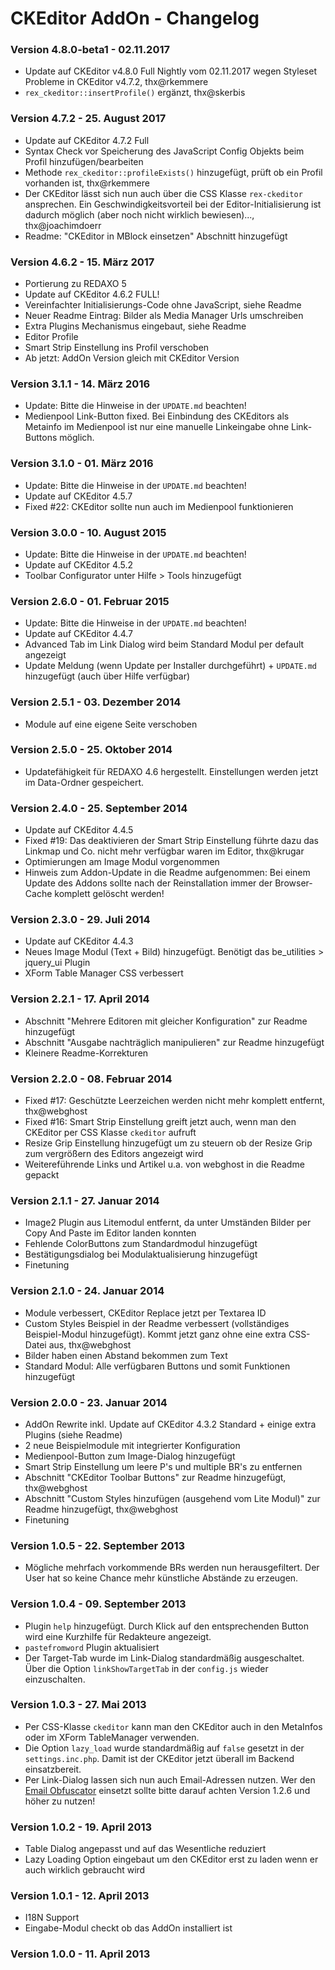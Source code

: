 CKEditor AddOn - Changelog
==========================

### Version 4.8.0-beta1 - 02.11.2017

* Update auf CKEditor v4.8.0 Full Nightly vom 02.11.2017 wegen Styleset Probleme in CKEditor v4.7.2, thx@rkemmere
* `rex_ckeditor::insertProfile()` ergänzt, thx@skerbis

### Version 4.7.2 - 25. August 2017

* Update auf CKEditor 4.7.2 Full
* Syntax Check vor Speicherung des JavaScript Config Objekts beim Profil hinzufügen/bearbeiten
* Methode `rex_ckeditor::profileExists()` hinzugefügt, prüft ob ein Profil vorhanden ist, thx@rkemmere
* Der CKEditor lässt sich nun auch über die CSS Klasse `rex-ckeditor` ansprechen. Ein Geschwindigkeitsvorteil bei der Editor-Initialisierung ist dadurch möglich (aber noch nicht wirklich bewiesen)..., thx@joachimdoerr
* Readme: "CKEditor in MBlock einsetzen" Abschnitt hinzugefügt

### Version 4.6.2 - 15. März 2017

* Portierung zu REDAXO 5
* Update auf CKEditor 4.6.2 FULL!
* Vereinfachter Initialisierungs-Code ohne JavaScript, siehe Readme
* Neuer Readme Eintrag: Bilder als Media Manager Urls umschreiben
* Extra Plugins Mechanismus eingebaut, siehe Readme
* Editor Profile
* Smart Strip Einstellung ins Profil verschoben
* Ab jetzt: AddOn Version gleich mit CKEditor Version

### Version 3.1.1 - 14. März 2016

* Update: Bitte die Hinweise in der `UPDATE.md` beachten!
* Medienpool Link-Button fixed. Bei Einbindung des CKEditors als Metainfo im Medienpool ist nur eine manuelle Linkeingabe ohne Link-Buttons möglich.

### Version 3.1.0 - 01. März 2016

* Update: Bitte die Hinweise in der `UPDATE.md` beachten!
* Update auf CKEditor 4.5.7
* Fixed #22: CKEditor sollte nun auch im Medienpool funktionieren

### Version 3.0.0 - 10. August 2015

* Update: Bitte die Hinweise in der `UPDATE.md` beachten!
* Update auf CKEditor 4.5.2
* Toolbar Configurator unter Hilfe > Tools hinzugefügt

### Version 2.6.0 - 01. Februar 2015

* Update: Bitte die Hinweise in der `UPDATE.md` beachten!
* Update auf CKEditor 4.4.7
* Advanced Tab im Link Dialog wird beim Standard Modul per default angezeigt
* Update Meldung (wenn Update per Installer durchgeführt) + `UPDATE.md` hinzugefügt (auch über Hilfe verfügbar)

### Version 2.5.1 - 03. Dezember 2014

* Module auf eine eigene Seite verschoben

### Version 2.5.0 - 25. Oktober 2014

* Updatefähigkeit für REDAXO 4.6 hergestellt. Einstellungen werden jetzt im Data-Ordner gespeichert.

### Version 2.4.0 - 25. September 2014

* Update auf CKEditor 4.4.5
* Fixed #19: Das deaktivieren der Smart Strip Einstellung führte dazu das Linkmap und Co. nicht mehr verfügbar waren im Editor, thx@krugar
* Optimierungen am Image Modul vorgenommen 
* Hinweis zum Addon-Update in die Readme aufgenommen: Bei einem Update des Addons sollte nach der Reinstallation immer der Browser-Cache komplett gelöscht werden!

### Version 2.3.0 - 29. Juli 2014

* Update auf CKEditor 4.4.3
* Neues Image Modul (Text + Bild) hinzugefügt. Benötigt das be_utilities > jquery_ui Plugin
* XForm Table Manager CSS verbessert

### Version 2.2.1 - 17. April 2014

* Abschnitt "Mehrere Editoren mit gleicher Konfiguration" zur Readme hinzugefügt
* Abschnitt "Ausgabe nachträglich manipulieren" zur Readme hinzugefügt
* Kleinere Readme-Korrekturen

### Version 2.2.0 - 08. Februar 2014

* Fixed #17: Geschützte Leerzeichen werden nicht mehr komplett entfernt, thx@webghost
* Fixed #16: Smart Strip Einstellung greift jetzt auch, wenn man den CKEditor per CSS Klasse `ckeditor` aufruft
* Resize Grip Einstellung hinzugefügt um zu steuern ob der Resize Grip zum vergrößern des Editors angezeigt wird
* Weitereführende Links und Artikel u.a. von webghost in die Readme gepackt

### Version 2.1.1 - 27. Januar 2014

* Image2 Plugin aus Litemodul entfernt, da unter Umständen Bilder per Copy And Paste im Editor landen konnten
* Fehlende ColorButtons zum Standardmodul hinzugefügt
* Bestätigungsdialog bei Modulaktualisierung hinzugefügt
* Finetuning

### Version 2.1.0 - 24. Januar 2014

* Module verbessert, CKEditor Replace jetzt per Textarea ID
* Custom Styles Beispiel in der Readme verbessert (vollständiges Beispiel-Modul hinzugefügt). Kommt jetzt ganz ohne eine extra CSS-Datei aus, thx@webghost
* Bilder haben einen Abstand bekommen zum Text
* Standard Modul: Alle verfügbaren Buttons und somit Funktionen hinzugefügt

### Version 2.0.0 - 23. Januar 2014

* AddOn Rewrite inkl. Update auf CKEditor 4.3.2 Standard + einige extra Plugins (siehe Readme)
* 2 neue Beispielmodule mit integrierter Konfiguration
* Medienpool-Button zum Image-Dialog hinzugefügt
* Smart Strip Einstellung um leere P's und multiple BR's zu entfernen
* Abschnitt "CKEditor Toolbar Buttons" zur Readme hinzugefügt, thx@webghost
* Abschnitt "Custom Styles hinzufügen (ausgehend vom Lite Modul)" zur Readme hinzugefügt, thx@webghost
* Finetuning

### Version 1.0.5 - 22. September 2013

* Mögliche mehrfach vorkommende BRs werden nun herausgefiltert. Der User hat so keine Chance mehr künstliche Abstände zu erzeugen.

### Version 1.0.4 - 09. September 2013

* Plugin `help` hinzugefügt. Durch Klick auf den entsprechenden Button wird eine Kurzhilfe für Redakteure angezeigt.
* `pastefromword` Plugin aktualisiert
* Der Target-Tab wurde im Link-Dialog standardmäßig ausgeschaltet. Über die Option `linkShowTargetTab` in der `config.js` wieder einzuschalten.

### Version 1.0.3 - 27. Mai 2013

* Per CSS-Klasse `ckeditor` kann man den CKEditor auch in den MetaInfos oder im XForm TableManager verwenden.
* Die Option `lazy_load` wurde standardmäßig auf `false` gesetzt in der `settings.inc.php`. Damit ist der CKEditor jetzt überall im Backend einsatzbereit.
* Per Link-Dialog lassen sich nun auch Email-Adressen nutzen. Wer den [Email Obfuscator](https://github.com/RexDude/email_obfuscator) einsetzt sollte bitte darauf achten Version 1.2.6 und höher zu nutzen!

### Version 1.0.2 - 19. April 2013

* Table Dialog angepasst und auf das Wesentliche reduziert
* Lazy Loading Option eingebaut um den CKEditor erst zu laden wenn er auch wirklich gebraucht wird

### Version 1.0.1 - 12. April 2013

* I18N Support
* Eingabe-Modul checkt ob das AddOn installiert ist

### Version 1.0.0 - 11. April 2013



